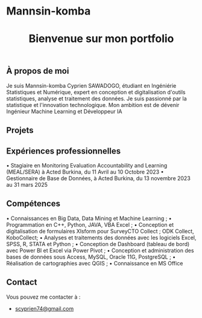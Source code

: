 # Mannsin-komba
<!DOCTYPE html>
<html>
<head>
    <title>Mon Portfolio</title>
    <link rel="stylesheet" type="text/css" href="style.css">
</head>
<body>
    <header>
        <h1>Bienvenue sur mon portfolio</h1>
    </header>
    <section>
        <h2>À propos de moi</h2>
        <p>Je suis Mannsin-komba Cyprien SAWADOGO, étudiant en Ingéniérie Statistiques et Numérique, expert en conception et digitalisation d'outils statistiques, analyse et traitement des données. Je suis passionné par la statistique et l'innovation technologique. Mon ambition est de dévenir Ingénieur Machine Learning et Développeur IA</p>
    </section>
    <section>
        <h2>Projets</h2>
        <ul>
            <!-- <li><a href="lien_vers_projet1">Projet 1</a></li>
            <li><a href="lien_vers_projet2">Projet 2</a></li>
            <!-- Ajoutez d'autres projets ici -->
        </ul>
    </section>
    <section>
      <h2> Expériences professionnelles </h2>
      <p>
        •	Stagiaire en Monitoring Evaluation Accountability and Learning                   (MEAL/SERA) à Acted Burkina, du 11 Avril au 10 Octobre 2023
        • Gestionnaire de Base de Données, à Acted Burkina, du 13 novembre                 2023 au 31 mars 2025
      </p>
    </section>
    <section>
        <h2>Compétences</h2>
        <p>
         •	Connaissances en Big Data, Data Mining et Machine Learning ;
         •	Programmation en C++, Python, JAVA, VBA Excel ;
         •	Conception et digitalisation de formulaires Xlsform pour SurveyCTO               Collect ; ODK Collect, KoboCollect;
         •	Analyses et traitements des données avec les logiciels Excel, SPSS,              R, STATA et Python ;
         •	Conception de Dashboard (tableau de bord) avec Power BI et Excel via             Power Pivot ;
         •	Conception et administration des bases de données sous Access,                   MySQL, Oracle 11G, PostgreSQL ;
         •	Réalisation de cartographies avec QGIS ;
         •  Connaissance en MS Office      
        </p>
    </section>
    <section>
        <h2>Contact</h2>
        <p>Vous pouvez me contacter à : 
            <ul> 
                <li><a href="lien_vers_mail">scyprien74@gmail.com</a></li>
            </ul>
            </p>
    </section>
</body>
</html>
